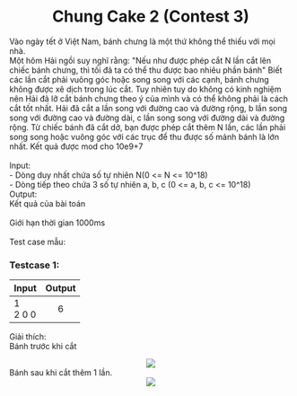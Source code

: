 <div align="center">

# Chung Cake 2 (Contest 3)

</div>

Vào ngày tết ở Việt Nam, bánh chưng là một thứ không thể thiếu với mọi nhà.<br>
Một hôm Hải ngồi suy nghĩ rằng: "Nếu như được phép cắt N lần cắt lên chiếc bánh chưng, thì tối đã ta có thể thu được bao nhiêu phần bánh"
Biết các lần cắt phải vuông góc hoặc song song với các cạnh, bánh chưng không được xê dịch trong lúc cắt.
Tuy nhiên tuy do không có kinh nghiệm nên Hải đã lỡ cắt bánh chưng theo ý của mình và có thể không phải là cách cắt tốt nhất.
Hải đã cắt a lần song với đường cao và đường rộng, b lần song song với đường cao và đường dài, c lần song song với đường dài và đường rộng.
Từ chiếc bánh đã cắt dở, bạn được phép cắt thêm N lần, các lần phải song song hoặc vuông góc với các trục để thu được số mảnh bánh là lớn nhất.
Kết quả được mod cho 10e9+7<br>
<br>
Input:<br>
    - Dòng duy nhất chứa số tự nhiên N(0 <= N  <= 10^18)<br>
    - Dòng tiếp theo chứa 3 số tự nhiên a, b, c (0 <= a, b, c <= 10^18)<br>
Output:<br>
    Kết quả của bài toán<br>
<br>
Giới hạn thời gian 1000ms<br>
<br>
Test case mẫu:<br>

### Testcase 1:
|Input| Output|
|-----|:-----:|
|1<br>2 0 0| 6|

Giải thích:<br>
Bánh trước khi cắt <br>
<div align = "center">
  <img align="center" src= "https://github.com/zukahai/algotithm-training/blob/main/chung_cake_2/image/image1.png" />
</div>
Bánh sau khi cắt thêm 1 lần.
<div align = "center">
  <img align="center" src= "https://github.com/zukahai/algotithm-training/blob/main/chung_cake_2/image/image2.png" />
</div>
